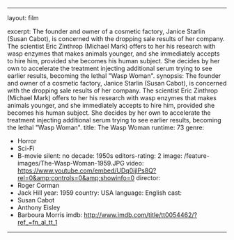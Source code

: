 ---

layout: film

excerpt: The founder and owner of a cosmetic factory, Janice Starlin (Susan Cabot), is concerned with the dropping sale results of her company. The scientist Eric Zinthrop (Michael Mark) offers to her his research with wasp enzymes that makes animals younger, and she immediately accepts to hire him, provided she becomes his human subject. She decides by her own to accelerate the treatment injecting additional serum trying to see earlier results, becoming the lethal "Wasp Woman".
synopsis: The founder and owner of a cosmetic factory, Janice Starlin (Susan Cabot), is concerned with the dropping sale results of her company. The scientist Eric Zinthrop (Michael Mark) offers to her his research with wasp enzymes that makes animals younger, and she immediately accepts to hire him, provided she becomes his human subject. She decides by her own to accelerate the treatment injecting additional serum trying to see earlier results, becoming the lethal "Wasp Woman".
title: The Wasp Woman
runtime: 73
genre: 
- Horror
- Sci-Fi 
- B-movie 
silent: no
decade: 1950s
editors-rating: 2
image:  /feature-images/The-Wasp-Woman-1959.JPG
video: https://www.youtube.com/embed/UDq0ijlPs8Q?rel=0&amp;controls=0&amp;showinfo=0
director:
- Roger Corman
- Jack Hill
year: 1959
country: USA
language: English
cast:
- Susan Cabot
- Anthony Eisley
- Barboura Morris
imdb: http://www.imdb.com/title/tt0054462/?ref_=fn_al_tt_1

--- 